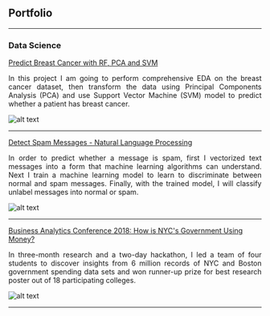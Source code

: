 ## Portfolio

---

### Data Science

[Predict Breast Cancer with RF, PCA and SVM](https://github.com/chriskhanhtran/predict-breast-cancer-with-rf-pca-svm/blob/master/Predict%20Breast%20Cancer%20with%20Random%20Forest%2C%20PCA%20and%20SVM.ipynb)

<div style="text-align: justify">In this project I am going to perform comprehensive EDA on the breast cancer dataset, then transform the data using Principal Components Analysis (PCA) and use Support Vector Machine (SVM) model to predict whether a patient has breast cancer.</div>

![alt text](https://raw.githubusercontent.com/chriskhanhtran/chriskhanhtran.github.io/master/images/breast_cancer.png "Predict Breast Cancer")

---

[Detect Spam Messages - Natural Language Processing](https://github.com/chriskhanhtran/detect-spam-messages-nlp/blob/master/detect-spam-sms-nlp.ipynb)

<div style="text-align: justify">In order to predict whether a message is spam, first I vectorized text messages into a form that machine learning algorithms can understand. Next I train a machine learning model to learn to discriminate between normal and spam messages. Finally, with the trained model, I will classify unlabel messages into normal or spam.</div>

![alt text](https://raw.githubusercontent.com/chriskhanhtran/chriskhanhtran.github.io/master/images/sms.png "NLP")

---

[Business Analytics Conference 2018: How is NYC's Government Using Money?](/pdf/bac2018.pdf)

<div style="text-align: justify">In three-month research and a two-day hackathon, I led a team of four students to discover insights from 6 million records of NYC and Boston government spending data sets and won runner-up prize for best research poster out of 18 participating colleges.</div>

![alt text](https://raw.githubusercontent.com/chriskhanhtran/chriskhanhtran.github.io/master/images/bac2018.JPG "BAC-2018")

---
